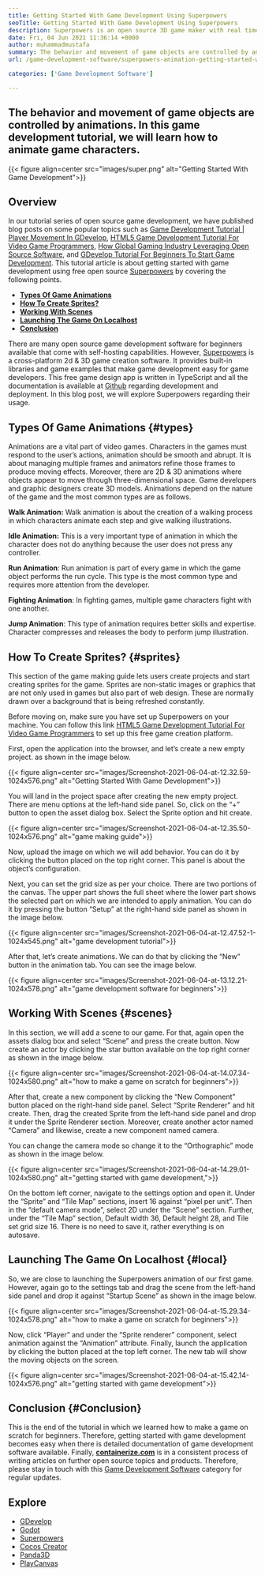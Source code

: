 ```yaml
---
title: Getting Started With Game Development Using Superpowers
seoTitle: Getting Started With Game Development Using Superpowers
description: Superpowers is an open source 3D game maker with real time collaboration. This tutorial is about getting started with game development using Superpowers.
date: Fri, 04 Jun 2021 11:36:14 +0000
author: muhammadmustafa
summary: The behavior and movement of game objects are controlled by animations. In this game development tutorial, we will learn how to animate game characters.
url: /game-development-software/superpowers-animation-getting-started-with-game-development/

categories: ['Game Development Software']

---
```

## The behavior and movement of game objects are controlled by animations. In this game development tutorial, we will learn how to animate game characters.

{{< figure align=center src="images/super.png" alt="Getting Started With Game Development">}}  

## **Overview**

In our tutorial series of open source game development, we have published blog posts on some popular topics such as [Game Development Tutorial | Player Movement In GDevelop][1], [HTML5 Game Development Tutorial For Video Game Programmers][2], [How Global Gaming Industry Leveraging Open Source Software][3], and [GDevelop Tutorial For Beginners To Start Game Development][4]. This tutorial article is about getting started with game development using free open source [Superpowers][5] by covering the following points. 

  * **[Types Of Game Animations][6]** 
  * **[How To Create Sprites?][7]**
  * **[Working With Scenes][8]** 
  * **[Launching The Game On Localhost][9]**
  * **[Conclusion][10]** 

There are many open source game development software for beginners available that come with self-hosting capabilities. However, [Superpowers][5] is a cross-platform 2d & 3D game creation software. It provides built-in libraries and game examples that make game development easy for game developers. This free game design app is written in TypeScript and all the documentation is available at [Github][11] regarding development and deployment. In this blog post, we will explore Superpowers regarding their usage. 

## Types Of Game Animations {#types}

Animations are a vital part of video games. Characters in the games must respond to the user’s actions, animation should be smooth and abrupt. It is about managing multiple frames and animators refine those frames to produce moving effects. Moreover, there are 2D & 3D animations where objects appear to move through three-dimensional space. Game developers and graphic designers create 3D models. Animations depend on the nature of the game and the most common types are as follows.

**Walk Animation:** Walk animation is about the creation of a walking process in which characters animate each step and give walking illustrations. 

**Idle Animation:** This is a very important type of animation in which the character does not do anything because the user does not press any controller. 

**Run Animation**: Run animation is part of every game in which the game object performs the run cycle. This type is the most common type and requires more attention from the developer.

**Fighting Animation**: In fighting games, multiple game characters fight with one another. 

**Jump Animation**: This type of animation requires better skills and expertise. Character compresses and releases the body to perform jump illustration. 

## How To Create Sprites? {#sprites}

This section of the game making guide lets users create projects and start creating sprites for the game. Sprites are non-static images or graphics that are not only used in games but also part of web design. These are normally drawn over a background that is being refreshed constantly. 

Before moving on, make sure you have set up Superpowers on your machine. You can follow this link [HTML5 Game Development Tutorial For Video Game Programmers][2] to set up this free game creation platform.

First, open the application into the browser, and let’s create a new empty project. as shown in the image below.

{{< figure align=center src="images/Screenshot-2021-06-04-at-12.32.59-1024x576.png" alt="Getting Started With Game Development">}}  

You will land in the project space after creating the new empty project. There are menu options at the left-hand side panel. So, click on the “+” button to open the asset dialog box. Select the Sprite option and hit create.

{{< figure align=center src="images/Screenshot-2021-06-04-at-12.35.50-1024x576.png" alt="game making guide">}}  

Now, upload the image on which we will add behavior. You can do it by clicking the button placed on the top right corner. This panel is about the object’s configuration.

Next, you can set the grid size as per your choice. There are two portions of the canvas. The upper part shows the full sheet where the lower part shows the selected part on which we are intended to apply animation. You can do it by pressing the button “Setup” at the right-hand side panel as shown in the image below.

{{< figure align=center src="images/Screenshot-2021-06-04-at-12.47.52-1-1024x545.png" alt="game development tutorial">}}  

After that, let’s create animations. We can do that by clicking the “New” button in the animation tab. You can see the image below. 

{{< figure align=center src="images/Screenshot-2021-06-04-at-13.12.21-1024x578.png" alt="game development software for beginners">}}  

## Working With Scenes {#scenes}

In this section, we will add a scene to our game. For that, again open the assets dialog box and select “Scene” and press the create button. Now create an actor by clicking the star button available on the top right corner as shown in the image below.

{{< figure align=center src="images/Screenshot-2021-06-04-at-14.07.34-1024x580.png" alt="how to make a game on scratch for beginners">}}  

After that, create a new component by clicking the “New Component” button placed on the right-hand side panel. Select “Sprite Renderer” and hit create. Then, drag the created Sprite from the left-hand side panel and drop it under the Sprite Renderer section. Moreover, create another actor named “Camera” and likewise, create a new component named camera. 

You can change the camera mode so change it to the “Orthographic” mode as shown in the image below.

{{< figure align=center src="images/Screenshot-2021-06-04-at-14.29.01-1024x580.png" alt="getting started with game development,">}}  

On the bottom left corner, navigate to the settings option and open it. Under the “Sprite” and “Tile Map” sections, insert 16 against “pixel per unit”. Then in the “default camera mode”, select 2D under the “Scene” section. Further, under the “Tile Map” section, Default width 36, Default height 28, and Tile set grid size 16. There is no need to save it, rather everything is on autosave.

## Launching The Game On Localhost {#local}

So, we are close to launching the Superpowers animation of our first game. However, again go to the settings tab and drag the scene from the left-hand side panel and drop it against “Startup Scene” as shown in the image below.

{{< figure align=center src="images/Screenshot-2021-06-04-at-15.29.34-1024x578.png" alt="how to make a game on scratch for beginners">}}  

Now, click “Player” and under the “Sprite renderer” component, select animation against the “Animation” attribute. Finally, launch the application by clicking the button placed at the top left corner. The new tab will show the moving objects on the screen.

{{< figure align=center src="images/Screenshot-2021-06-04-at-15.42.14-1024x576.png" alt="getting started with game development">}}  

## Conclusion {#Conclusion}

This is the end of the tutorial in which we learned how to make a game on scratch for beginners. Therefore, getting started with game development becomes easy when there is detailed documentation of game development software available. Finally, [**containerize.com**][12] is in a consistent process of writing articles on further open source topics and products. Therefore, please stay in touch with this [Game Development Software][13] category for regular updates.

## Explore

  * [GDevelop][14]
  * [Godot][15]
  * [Superpowers][5]
  * [Cocos Creator][16]
  * [Panda3D][17]
  * [PlayCanvas][18]

 [1]: https://blog.containerize.com/2021/05/28/game-development-tutorial-player-movement-in-gdevelop/
 [2]: https://blog.containerize.com/2021/05/19/html5-game-development-tutorial-for-video-game-programmers/
 [3]: https://blog.containerize.com/2021/05/07/how-global-gaming-industry-leveraging-open-source-software/
 [4]: https://blog.containerize.com/2021/05/05/gdevelop-tutorial-for-beginners-to-start-game-development/
 [5]: https://products.containerize.com/game-development-software/superpowers/
 [6]: #types
 [7]: #sprites
 [8]: #scenes
 [9]: #local
 [10]: #Conclusion
 [11]: https://github.com/superpowers/superpowers-core
 [12]: https://www.containerize.com/
 [13]: https://products.containerize.com/game-development-software/
 [14]: https://products.containerize.com/game-development-software/gdevelop/
 [15]: https://products.containerize.com/game-development-software/godot/
 [16]: https://products.containerize.com/game-development-software/cocos-creator/
 [17]: https://products.containerize.com/game-development-software/panda3d/
 [18]: https://products.containerize.com/game-development-software/playcanvas/